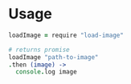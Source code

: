 # Usage

```coffee
loadImage = require "load-image"

# returns promise
loadImage "path-to-image"
.then (image) ->
  console.log image 
```
